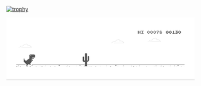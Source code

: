 [![trophy](https://github-profile-trophy.vercel.app/?username=dong-lufei&no-frame=true&row=1&column=7&title=Joined2020,Issues,Commits,Repositories,Stars,PullRequest,Followers&no-frame=true&margin-w=1)](https://github.com/dong-lufei/github-profile-trophy)

<img  alt="dino.gif"  src="https://github.com/dong-lufei/dong-lufei/raw/master/dino.gif" style="display: block; opacity: 1;">
